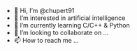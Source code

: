 - 👋 Hi, I’m @chupert91
- 👀 I’m interested in artificial intelligence
- 🌱 I’m currently learning C/C++ & Python
- 💞️ I’m looking to collaborate on ...
- 📫 How to reach me ...

<!---
chupert91/chupert91 is a ✨ special ✨ repository because its `README.md` (this file) appears on your GitHub profile.
You can click the Preview link to take a look at your changes.
--->
